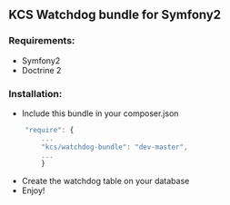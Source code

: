 ## KCS Watchdog bundle for Symfony2

### Requirements:

* Symfony2
* Doctrine 2

### Installation:


* Include this bundle in your composer.json

```javascript
    "require": {
        ...
        "kcs/watchdog-bundle": "dev-master",
        ...
        }
```

* Create the watchdog table on your database
* Enjoy!
